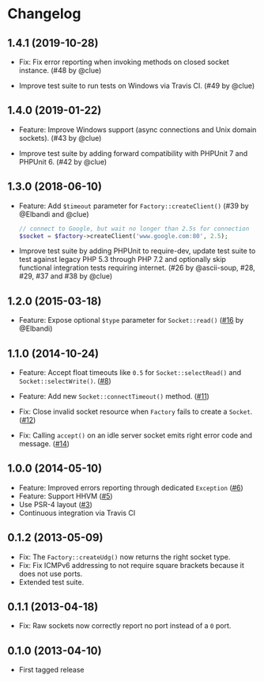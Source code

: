 # Changelog

## 1.4.1 (2019-10-28)

*   Fix: Fix error reporting when invoking methods on closed socket instance.
    (#48 by @clue)

*   Improve test suite to run tests on Windows via Travis CI.
    (#49 by @clue)

## 1.4.0 (2019-01-22)

*   Feature: Improve Windows support (async connections and Unix domain sockets).
    (#43 by @clue)

*   Improve test suite by adding forward compatibility with PHPUnit 7 and PHPUnit 6.
    (#42 by @clue)

## 1.3.0 (2018-06-10)

*   Feature: Add `$timeout` parameter for `Factory::createClient()`
    (#39 by @Elbandi and @clue)

    ```php
    // connect to Google, but wait no longer than 2.5s for connection
    $socket = $factory->createClient('www.google.com:80', 2.5);
    ```

*   Improve test suite by adding PHPUnit to require-dev,
    update test suite to test against legacy PHP 5.3 through PHP 7.2 and
    optionally skip functional integration tests requiring internet.
    (#26 by @ascii-soup, #28, #29, #37 and #38 by @clue)

## 1.2.0 (2015-03-18)

* Feature: Expose optional `$type` parameter for `Socket::read()`
  ([#16](https://github.com/clue/php-socket-raw/pull/16) by @Elbandi)

## 1.1.0 (2014-10-24)

* Feature: Accept float timeouts like `0.5` for `Socket::selectRead()` and `Socket::selectWrite()`.
  ([#8](https://github.com/clue/php-socket-raw/issues/8))

* Feature: Add new `Socket::connectTimeout()` method.
  ([#11](https://github.com/clue/php-socket-raw/pull/11))

* Fix: Close invalid socket resource when `Factory` fails to create a `Socket`.
  ([#12](https://github.com/clue/php-socket-raw/pull/12))

* Fix: Calling `accept()` on an idle server socket emits right error code and message.
  ([#14](https://github.com/clue/php-socket-raw/pull/14))

## 1.0.0 (2014-05-10)

* Feature: Improved errors reporting through dedicated `Exception`
  ([#6](https://github.com/clue/socket-raw/pull/6))
* Feature: Support HHVM
  ([#5](https://github.com/clue/socket-raw/pull/5))
* Use PSR-4 layout
  ([#3](https://github.com/clue/socket-raw/pull/3))
* Continuous integration via Travis CI

## 0.1.2 (2013-05-09)

* Fix: The `Factory::createUdg()` now returns the right socket type.
* Fix: Fix ICMPv6 addressing to not require square brackets because it does not
  use ports.
* Extended test suite.

## 0.1.1 (2013-04-18)

* Fix: Raw sockets now correctly report no port instead of a `0` port.

## 0.1.0 (2013-04-10)

* First tagged release
